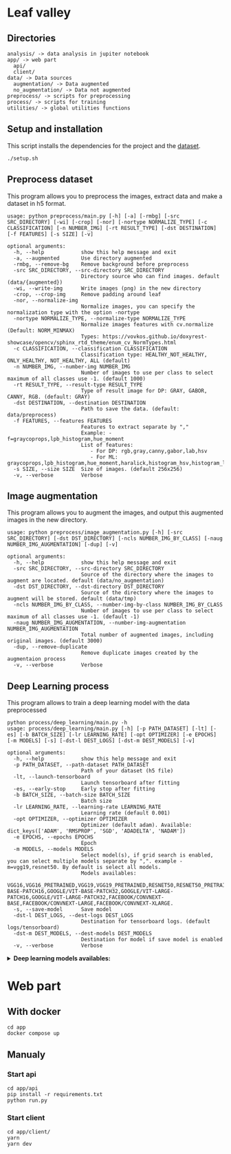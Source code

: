 # Leaf valley

## Directories

```
analysis/ -> data analysis in jupiter notebook
app/ -> web part
  api/
  client/
data/ -> Data sources
  augmentation/ -> Data augmented
  no_augmentation/ -> Data not augmented
preprocess/ -> scripts for preprocessing
process/ -> scripts for training
utilities/ -> global utilities functions
```

## Setup and installation

This script installs the dependencies for the project and the [dataset](https://data.mendeley.com/datasets/tywbtsjrjv/1).

```
./setup.sh
```

## Preprocess dataset


This program allows you to preprocess the images, extract data and make a dataset in h5 format.

```
usage: python preprocess/main.py [-h] [-a] [-rmbg] [-src SRC_DIRECTORY] [-wi] [-crop] [-nor] [-nortype NORMALIZE_TYPE] [-c CLASSIFICATION] [-n NUMBER_IMG] [-rt RESULT_TYPE] [-dst DESTINATION] [-f FEATURES] [-s SIZE] [-v]

optional arguments:
  -h, --help            show this help message and exit
  -a, --augmented       Use directory augmented
  -rmbg, --remove-bg    Remove background before preprocess
  -src SRC_DIRECTORY, --src-directory SRC_DIRECTORY
                        Directory source who can find images. default (data/{augmented})
  -wi, --write-img      Write images (png) in the new directory
  -crop, --crop-img     Remove padding around leaf
  -nor, --normalize-img
                        Normalize images, you can specify the normalization type with the option -nortype
  -nortype NORMALIZE_TYPE, --normalize-type NORMALIZE_TYPE
                        Normalize images features with cv.normalize (Default: NORM_MINMAX) 
                        Types: https://vovkos.github.io/doxyrest-showcase/opencv/sphinx_rtd_theme/enum_cv_NormTypes.html
  -c CLASSIFICATION, --classification CLASSIFICATION
                        Classification type: HEALTHY_NOT_HEALTHY, ONLY_HEALTHY, NOT_HEALTHY, ALL (default)
  -n NUMBER_IMG, --number-img NUMBER_IMG
                        Number of images to use per class to select maximum of all classes use -1. (default 1000)
  -rt RESULT_TYPE, --result-type RESULT_TYPE
                        Type of result image for DP: GRAY, GABOR, CANNY, RGB. (default: GRAY)
  -dst DESTINATION, --destination DESTINATION
                        Path to save the data. (default: data/preprocess)
  -f FEATURES, --features FEATURES
                        Features to extract separate by ","
                        Example: -f=graycoprops,lpb_histogram,hue_moment
                        List of features:
                           - For DP: rgb,gray,canny,gabor,lab,hsv
                           - For ML: graycoprops,lpb_histogram,hue_moment,haralick,histogram_hsv,histogram_lab,pyfeats
  -s SIZE, --size SIZE  Size of images. (default 256x256)
  -v, --verbose         Verbose
```

## Image augmentation


This program allows you to augment the images, and output this augmented images in the new directory.


```
usage: python preprocess/image_augmentation.py [-h] [-src SRC_DIRECTORY] [-dst DST_DIRECTORY] [-ncls NUMBER_IMG_BY_CLASS] [-naug NUMBER_IMG_AUGMENTATION] [-dup] [-v]

optional arguments:
  -h, --help            show this help message and exit
  -src SRC_DIRECTORY, --src-directory SRC_DIRECTORY
                        Source of the directory where the images to augment are located. default (data/no_augmentation)
  -dst DST_DIRECTORY, --dst-directory DST_DIRECTORY
                        Source of the directory where the images to augment will be stored. default (data/tmp)
  -ncls NUMBER_IMG_BY_CLASS, --number-img-by-class NUMBER_IMG_BY_CLASS
                        Number of images to use per class to select maximum of all classes use -1. (default -1)
  -naug NUMBER_IMG_AUGMENTATION, --number-img-augmentation NUMBER_IMG_AUGMENTATION
                        Total number of augmented images, including original images. (default 3000)
  -dup, --remove-duplicate
                        Remove duplicate images created by the augmentaion process
  -v, --verbose         Verbose
```

## Deep Learning process


This program allows to train a deep learning model with the data preprocessed


```
python process/deep_learning/main.py -h
usage: process/deep_learning/main.py [-h] [-p PATH_DATASET] [-lt] [-es] [-b BATCH_SIZE] [-lr LEARNING_RATE] [-opt OPTIMIZER] [-e EPOCHS] [-m MODELS] [-s] [-dst-l DEST_LOGS] [-dst-m DEST_MODELS] [-v]

optional arguments:
  -h, --help            show this help message and exit
  -p PATH_DATASET, --path-dataset PATH_DATASET
                        Path of your dataset (h5 file)
  -lt, --launch-tensorboard
                        Launch tensorboard after fitting
  -es, --early-stop     Early stop after fitting
  -b BATCH_SIZE, --batch-size BATCH_SIZE
                        Batch size
  -lr LEARNING_RATE, --learning-rate LEARNING_RATE
                        Learning rate (default 0.001)
  -opt OPTIMIZER, --optimizer OPTIMIZER
                        Optimizer (default adam). Available: dict_keys(['ADAM', 'RMSPROP', 'SGD', 'ADADELTA', 'NADAM'])
  -e EPOCHS, --epochs EPOCHS
                        Epoch
  -m MODELS, --models MODELS
                        Select model(s), if grid search is enabled, you can select multiple models separate by ",". example -m=vgg19,resnet50. By default is select all models.
                        Models availables:
                        VGG16,VGG16_PRETRAINED,VGG19,VGG19_PRETRAINED,RESNET50,RESNET50_PRETRAINED,CONVNEXTTINY,CONVNEXTTINY_PRETRAINED,CONVNEXTSMALL,CONVNEXTSMALL_PRETRAINED,CONVNEXTBASE,CONVNEXTBASE_PRETRAINED,CONVNEXTLARGE,CONVNEXTLARGE_PRETRAINED,RESNET50V2,RESNET50V2_PRETRAINED,INCEPTIONRESNETV2,INCEPTIONRESNETV2_PRETRAINED,INCEPTIONV3,INCEPTIONV3_PRETRAINED,EFFICIENTNETB0,EFFICIENTNETB0_PRETRAINED,EFFICIENTNETB7,EFFICIENTNETB7_PRETRAINED,XCEPTION,XCEPTION_PRETRAINED,CLASSIC_CNN,ALEXNET,LAB_PROCESS,LAB_INCEPTIONV3_PROCESS,HSV_PROCESS,GOOGLE/VIT-BASE-PATCH16,GOOGLE/VIT-BASE-PATCH32,GOOGLE/VIT-LARGE-PATCH16,GOOGLE/VIT-LARGE-PATCH32,FACEBOOK/CONVNEXT-BASE,FACEBOOK/CONVNEXT-LARGE,FACEBOOK/CONVNEXT-XLARGE.
  -s, --save-model      Save model
  -dst-l DEST_LOGS, --dest-logs DEST_LOGS
                        Destination for tensorboard logs. (default logs/tensorboard)
  -dst-m DEST_MODELS, --dest-models DEST_MODELS
                        Destination for model if save model is enabled
  -v, --verbose         Verbose
```

<details>
  <summary><strong>Deep learning models availables:</strong></summary>
<br>
<h6>VGG</h6>

  - <small>VGG16</small>
  - <small>VGG19</small>
<h6>ResNet</h6>

  - <small>RESNET50</small>

<h6>Convnext</h6>

  - <small>CONVNEXTTINY</small>
  - <small>CONVNEXTSMALL</small>
  - <small>CONVNEXTBASE</small>
  - <small>CONVNEXTLARGE</small>

<h6>ResNet & Inception & Xception</h6>

  - <small>RESNET50V2</small>
  - <small>INCEPTIONRESNETV2</small>
  - <small>INCEPTIONV3</small>
  - <small>XCEPTION</small>

<h6>EfficientNet</h6>

  - <small>EFFICIENTNETB0</small>
  - <small>EFFICIENTNETB7</small>

<h6>Transformers</h6>

  - <small>GOOGLE/VIT-BASE-PATCH16</small>
  - <small>GOOGLE/VIT-BASE-PATCH32</small>
  - <small>GOOGLE/VIT-LARGE-PATCH16</small>
  - <small>GOOGLE/VIT-LARGE-PATCH32</small>
  - <small>FACEBOOK/CONVNEXT-BASE</small>
  - <small>FACEBOOK/CONVNEXT-LARGE</small>
  - <small>FACEBOOK/CONVNEXT-XLARGE</small>


<h6>Homemade models</h6>

  - <small>CLASSIC_CNN</small>
  - <small>ALEXNET</small>
  - <small>LAB_PROCESS</small>
  - <small>LAB_INCEPTIONV3_PROCESS</small>
  - <small>HSV_PROCESS</small>
</details>

# Web part

## With docker

```
cd app
docker compose up
```

## Manualy

### Start api
```
cd app/api
pip install -r requirements.txt
python run.py
```

### Start client
```
cd app/client/
yarn
yarn dev
```
